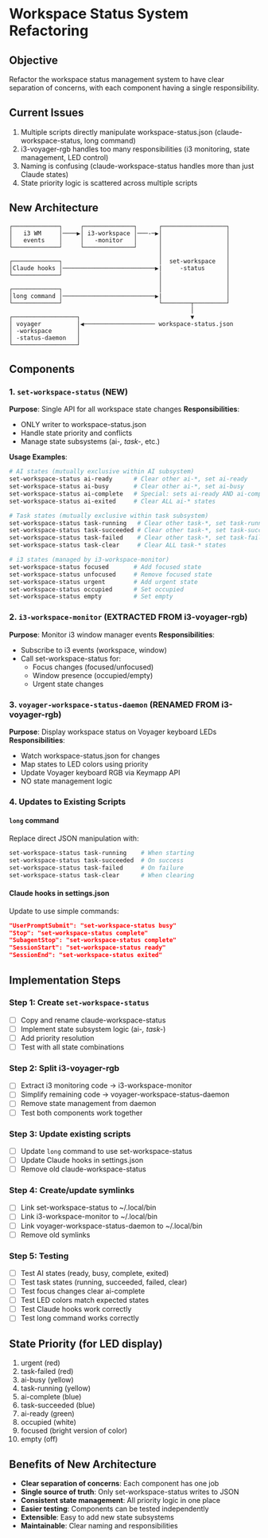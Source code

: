 # Workspace Status System Refactoring

## Objective

Refactor the workspace status management system to have clear separation of concerns, with each component having a single responsibility.

## Current Issues

1. Multiple scripts directly manipulate workspace-status.json (claude-workspace-status, long command)
2. i3-voyager-rgb handles too many responsibilities (i3 monitoring, state management, LED control)
3. Naming is confusing (claude-workspace-status handles more than just Claude states)
4. State priority logic is scattered across multiple scripts

## New Architecture

```
┌─────────────┐     ┌──────────────┐      ┌──────────────────┐
│   i3 WM     │────▶│ i3-workspace │───-─▶│                  │
│   events    │     │   -monitor   │      │                  │
└─────────────┘     └──────────────┘      │                  │
                                          │                  │
┌─────────────┐                           │  set-workspace   │
│Claude hooks │──────────────────────────▶|     -status      │
└─────────────┘                           │                  │
                                          │                  │
┌─────────────┐                           │                  │
│long command │──────────────────────────▶|                  │
└─────────────┘                           └────────┬─────────┘
                                                   │
┌──────────────────┐                               ▼
│ voyager          │◀──────────────────── workspace-status.json
│ -workspace       │
│ -status-daemon   │
└──────────────────┘
```

## Components

### 1. `set-workspace-status` (NEW)

**Purpose**: Single API for all workspace state changes
**Responsibilities**:

- ONLY writer to workspace-status.json
- Handle state priority and conflicts
- Manage state subsystems (ai-_, task-_, etc.)

**Usage Examples**:

```bash
# AI states (mutually exclusive within AI subsystem)
set-workspace-status ai-ready      # Clear other ai-*, set ai-ready
set-workspace-status ai-busy       # Clear other ai-*, set ai-busy
set-workspace-status ai-complete   # Special: sets ai-ready AND ai-complete
set-workspace-status ai-exited     # Clear ALL ai-* states

# Task states (mutually exclusive within task subsystem)
set-workspace-status task-running   # Clear other task-*, set task-running
set-workspace-status task-succeeded # Clear other task-*, set task-succeeded
set-workspace-status task-failed    # Clear other task-*, set task-failed
set-workspace-status task-clear     # Clear ALL task-* states

# i3 states (managed by i3-workspace-monitor)
set-workspace-status focused       # Add focused state
set-workspace-status unfocused     # Remove focused state
set-workspace-status urgent        # Add urgent state
set-workspace-status occupied      # Set occupied
set-workspace-status empty         # Set empty

```

### 2. `i3-workspace-monitor` (EXTRACTED FROM i3-voyager-rgb)

**Purpose**: Monitor i3 window manager events
**Responsibilities**:

- Subscribe to i3 events (workspace, window)
- Call set-workspace-status for:
  - Focus changes (focused/unfocused)
  - Window presence (occupied/empty)
  - Urgent state changes

### 3. `voyager-workspace-status-daemon` (RENAMED FROM i3-voyager-rgb)

**Purpose**: Display workspace status on Voyager keyboard LEDs
**Responsibilities**:

- Watch workspace-status.json for changes
- Map states to LED colors using priority
- Update Voyager keyboard RGB via Keymapp API
- NO state management logic

### 4. Updates to Existing Scripts

#### `long` command

Replace direct JSON manipulation with:

```bash
set-workspace-status task-running    # When starting
set-workspace-status task-succeeded  # On success
set-workspace-status task-failed     # On failure
set-workspace-status task-clear      # When clearing
```

#### Claude hooks in settings.json

Update to use simple commands:

```json
"UserPromptSubmit": "set-workspace-status busy"
"Stop": "set-workspace-status complete"
"SubagentStop": "set-workspace-status complete"
"SessionStart": "set-workspace-status ready"
"SessionEnd": "set-workspace-status exited"
```

## Implementation Steps

### Step 1: Create `set-workspace-status`

- [ ] Copy and rename claude-workspace-status
- [ ] Implement state subsystem logic (ai-_, task-_)
- [ ] Add priority resolution
- [ ] Test with all state combinations

### Step 2: Split i3-voyager-rgb

- [ ] Extract i3 monitoring code → i3-workspace-monitor
- [ ] Simplify remaining code → voyager-workspace-status-daemon
- [ ] Remove state management from daemon
- [ ] Test both components work together

### Step 3: Update existing scripts

- [ ] Update `long` command to use set-workspace-status
- [ ] Update Claude hooks in settings.json
- [ ] Remove old claude-workspace-status

### Step 4: Create/update symlinks

- [ ] Link set-workspace-status to ~/.local/bin
- [ ] Link i3-workspace-monitor to ~/.local/bin
- [ ] Link voyager-workspace-status-daemon to ~/.local/bin
- [ ] Remove old symlinks

### Step 5: Testing

- [ ] Test AI states (ready, busy, complete, exited)
- [ ] Test task states (running, succeeded, failed, clear)
- [ ] Test focus changes clear ai-complete
- [ ] Test LED colors match expected states
- [ ] Test Claude hooks work correctly
- [ ] Test long command works correctly

## State Priority (for LED display)

1. urgent (red)
2. task-failed (red)
3. ai-busy (yellow)
4. task-running (yellow)
5. ai-complete (blue)
6. task-succeeded (blue)
7. ai-ready (green)
8. occupied (white)
9. focused (bright version of color)
10. empty (off)

## Benefits of New Architecture

- **Clear separation of concerns**: Each component has one job
- **Single source of truth**: Only set-workspace-status writes to JSON
- **Consistent state management**: All priority logic in one place
- **Easier testing**: Components can be tested independently
- **Extensible**: Easy to add new state subsystems
- **Maintainable**: Clear naming and responsibilities
